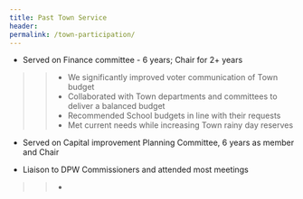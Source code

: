 ```yaml
---
title: Past Town Service
header:
permalink: /town-participation/
---
```

* Served on Finance committee - 6 years; Chair for 2+ years

>> - We significantly improved voter communication of Town budget
>> - Collaborated with Town departments and committees to deliver a balanced budget
>> - Recommended School budgets in line with their requests
>> - Met current needs while increasing Town rainy day reserves

* Served on Capital improvement Planning Committee, 6 years as member and Chair

* Liaison to DPW Commissioners and attended most meetings

>> - 
  

